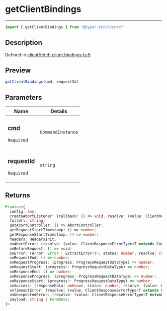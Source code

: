 

# getClientBindings

<div class="api-docs__separator" data-reactroot="">

---

</div><div class="api-docs__import" data-reactroot="">

```ts
import { getClientBindings } from "@hyper-fetch/core"
```

</div><div class="api-docs__section">

## Description

</div><div class="api-docs__description"><span class="api-docs__do-not-parse">



</span></div><p class="api-docs__definition">

Defined in [client/fetch.client.bindings.ts:5](https://github.com/BetterTyped/hyper-fetch/blob/2ce105c7/packages/core/src/client/fetch.client.bindings.ts#L5)

</p><div class="api-docs__section">

## Preview

</div><div class="api-docs__preview fn">

```ts
getClientBindings(cmd, requestId)
```

</div><div class="api-docs__section">

## Parameters

</div><div class="api-docs__parameters"><table><thead><tr><th>Name</th><th>Details</th></tr></thead><tbody><tr param-data="cmd"><td class="api-docs__param-name required">

### cmd 

`Required`

</td><td class="api-docs__param-type">

`CommandInstance`

</td></tr><tr param-data="requestId"><td class="api-docs__param-name required">

### requestId 

`Required`

</td><td class="api-docs__param-type">

`string`

</td></tr></tbody></table></div><div class="api-docs__section">

## Returns

</div><div class="api-docs__returns">

```ts
Promise<{
  config: any;
  createAbortListener: (callback: () => void, resolve: (value: ClientResponseErrorType<T extends Command<any, any, any, infer G, infer L, any, any, any, any, any> ? G | L : never>) => void) => () => void;
  fullUrl: string;
  getAbortController: () => AbortController;
  getRequestStartTimestamp: () => number;
  getResponseStartTimestamp: () => number;
  headers: HeadersInit;
  onAbortError: (resolve: (value: ClientResponseErrorType<T extends Command<any, any, any, infer G, infer L, any, any, any, any, any> ? G | L : never>) => void) => Promise<[null, GenericErrorType, number | null]>;
  onBeforeRequest: () => void;
  onError: (error: Error | ExtractError<T>, status: number, resolve: (value: ClientResponseErrorType<T extends Command<any, any, any, infer G, infer L, any, any, any, any, any> ? G | L : never>) => void) => Promise<[null, GenericErrorType, number | null]>;
  onRequestEnd: () => number;
  onRequestProgress: (progress: ProgressRequestDataType) => number;
  onRequestStart: (progress?: ProgressRequestDataType) => number;
  onResponseEnd: () => number;
  onResponseProgress: (progress: ProgressRequestDataType) => number;
  onResponseStart: (progress?: ProgressRequestDataType) => number;
  onSuccess: (responseData: unknown, status: number, resolve: (value: ClientResponseErrorType<T extends Command<any, any, any, infer G, infer L, any, any, any, any, any> ? G | L : never>) => void) => Promise<[GenericDataType, null, number | null]>;
  onTimeoutError: (resolve: (value: ClientResponseErrorType<T extends Command<any, any, any, infer G, infer L, any, any, any, any, any> ? G | L : never>) => void) => Promise<[null, GenericErrorType, number | null]>;
  onUnexpectedError: (resolve: (value: ClientResponseErrorType<T extends Command<any, any, any, infer G, infer L, any, any, any, any, any> ? G | L : never>) => void) => Promise<[null, GenericErrorType, number | null]>;
  payload: string | FormData;
}>
```

</div>